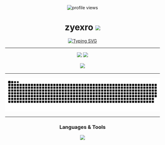 <div align="center">
  <!-- Profile Views Counter -->
  <img src="https://komarev.com/ghpvc/?username=zyexro&label=Profile+Views&color=blueviolet&style=flat-square" alt="profile views"/>
  
  <h1>
    zyexro
    <img src="https://media.giphy.com/media/VbnUQpnihPSIgIXuZv/giphy.gif" width="30px"/>
  </h1>
  
  <!-- Animated Typing Description -->
  <a href="https://git.io/typing-svg">
    <img src="https://readme-typing-svg.demolab.com?font=Fira+Code&weight=700&size=22&pause=1000&color=00BFFF&center=true&vCenter=true&width=435&lines=Opensource+Fun;Low+Level+Learning;" alt="Typing SVG" />
  </a>
</div>

<hr>

<!-- Stats and Top Languages side-by-side -->
<div align="center">
  <img width="42%" src="https://github-readme-stats-one-bice.vercel.app/api?username=zyexro&show_icons=true&include_all_commits=true&count_private=true&theme=react&hide_border=true&role=OWNER,ORGANIZATION_MEMBER,COLLABORATOR" />
  <img width="42%" src="https://github-readme-stats-one-bice.vercel.app/api/top-langs/?username=zyexro&layout=compact&theme=react&hide_border=true&langs_count=8&card_width=340" />
</div>

<!-- GitHub Trophies -->
<div align="center">
  <br>
  <a href="https://github.com/ryo-ma/github-profile-trophy">
    <img src="https://github-profile-trophy.vercel.app/?username=zyexro&theme=dracula&column=7&margin-w=15&margin-h=15" />
  </a>
</div>

<hr>

<!-- GitHub Contribution Snake -->
<div align="center">
  <a href="https://github.com/platane/platane">
    <picture>
      <source media="(prefers-color-scheme: dark)" srcset="https://raw.githubusercontent.com/platane/platane/output/github-contribution-grid-snake-dark.svg">
      <source media="(prefers-color-scheme: light)" srcset="https://raw.githubusercontent.com/platane/platane/output/github-contribution-grid-snake.svg">
      <img alt="github contribution grid snake" src="https://raw.githubusercontent.com/platane/platane/output/github-contribution-grid-snake.svg">
    </picture>
  </a>
</div>

<hr>

<!-- Animated Skill Icons -->
<div align="center">
  <h3>Languages & Tools</h3>
  <p>
    <a href="https://skillicons.dev">
      <img src="https://skillicons.dev/icons?i=c,bsd,bash,linux,git,android,github,linux,vim,py&perline=10" />
    </a>
  </p>
</div>